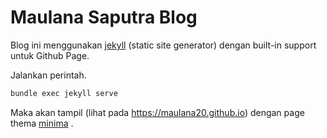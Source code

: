 # Maulana Saputra Blog

Blog ini menggunakan [jekyll](https://jekyllrb.com/docs/installation/) (static site generator) dengan built-in support untuk Github Page.

Jalankan perintah.
```bash
bundle exec jekyll serve
```
Maka akan tampil (lihat pada https://maulana20.github.io) dengan page thema [minima](https://github.com/jekyll/minima) .
